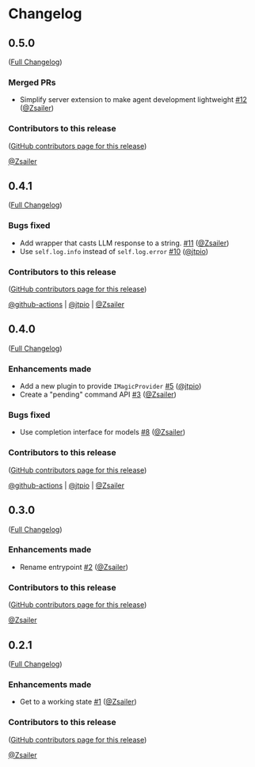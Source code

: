 # Changelog

<!-- <START NEW CHANGELOG ENTRY> -->

## 0.5.0

([Full Changelog](https://github.com/Zsailer/jupyterlab-magic-wand/compare/v0.4.1...7fa74ea3fb5423069485e248c0f702d4314a1e61))

### Merged PRs

- Simplify server extension to make agent development lightweight [#12](https://github.com/Zsailer/jupyterlab-magic-wand/pull/12) ([@Zsailer](https://github.com/Zsailer))

### Contributors to this release

([GitHub contributors page for this release](https://github.com/Zsailer/jupyterlab-magic-wand/graphs/contributors?from=2025-02-17&to=2025-03-18&type=c))

[@Zsailer](https://github.com/search?q=repo%3AZsailer%2Fjupyterlab-magic-wand+involves%3AZsailer+updated%3A2025-02-17..2025-03-18&type=Issues)

<!-- <END NEW CHANGELOG ENTRY> -->

## 0.4.1

([Full Changelog](https://github.com/Zsailer/jupyterlab-magic-wand/compare/v0.4.0...a138154ec8d8ffc0b4a7b25276b963e10f07201f))

### Bugs fixed

- Add wrapper that casts LLM response to a string. [#11](https://github.com/Zsailer/jupyterlab-magic-wand/pull/11) ([@Zsailer](https://github.com/Zsailer))
- Use `self.log.info` instead of `self.log.error` [#10](https://github.com/Zsailer/jupyterlab-magic-wand/pull/10) ([@jtpio](https://github.com/jtpio))

### Contributors to this release

([GitHub contributors page for this release](https://github.com/Zsailer/jupyterlab-magic-wand/graphs/contributors?from=2025-02-11&to=2025-02-17&type=c))

[@github-actions](https://github.com/search?q=repo%3AZsailer%2Fjupyterlab-magic-wand+involves%3Agithub-actions+updated%3A2025-02-11..2025-02-17&type=Issues) | [@jtpio](https://github.com/search?q=repo%3AZsailer%2Fjupyterlab-magic-wand+involves%3Ajtpio+updated%3A2025-02-11..2025-02-17&type=Issues) | [@Zsailer](https://github.com/search?q=repo%3AZsailer%2Fjupyterlab-magic-wand+involves%3AZsailer+updated%3A2025-02-11..2025-02-17&type=Issues)

## 0.4.0

([Full Changelog](https://github.com/Zsailer/jupyterlab-magic-wand/compare/v0.3.0...0901abd496012fe7c32b23637e19310f8cf9eb9c))

### Enhancements made

- Add a new plugin to provide `IMagicProvider` [#5](https://github.com/Zsailer/jupyterlab-magic-wand/pull/5) ([@jtpio](https://github.com/jtpio))
- Create a "pending" command API [#3](https://github.com/Zsailer/jupyterlab-magic-wand/pull/3) ([@Zsailer](https://github.com/Zsailer))

### Bugs fixed

- Use completion interface for models [#8](https://github.com/Zsailer/jupyterlab-magic-wand/pull/8) ([@Zsailer](https://github.com/Zsailer))

### Contributors to this release

([GitHub contributors page for this release](https://github.com/Zsailer/jupyterlab-magic-wand/graphs/contributors?from=2025-01-03&to=2025-02-11&type=c))

[@github-actions](https://github.com/search?q=repo%3AZsailer%2Fjupyterlab-magic-wand+involves%3Agithub-actions+updated%3A2025-01-03..2025-02-11&type=Issues) | [@jtpio](https://github.com/search?q=repo%3AZsailer%2Fjupyterlab-magic-wand+involves%3Ajtpio+updated%3A2025-01-03..2025-02-11&type=Issues) | [@Zsailer](https://github.com/search?q=repo%3AZsailer%2Fjupyterlab-magic-wand+involves%3AZsailer+updated%3A2025-01-03..2025-02-11&type=Issues)

## 0.3.0

([Full Changelog](https://github.com/Zsailer/jupyterlab-magic-wand/compare/v0.2.1...00f011339fb873cf3ca6d0d819112bd5b1baff7c))

### Enhancements made

- Rename entrypoint [#2](https://github.com/Zsailer/jupyterlab-magic-wand/pull/2) ([@Zsailer](https://github.com/Zsailer))

### Contributors to this release

([GitHub contributors page for this release](https://github.com/Zsailer/jupyterlab-magic-wand/graphs/contributors?from=2025-01-03&to=2025-01-03&type=c))

[@Zsailer](https://github.com/search?q=repo%3AZsailer%2Fjupyterlab-magic-wand+involves%3AZsailer+updated%3A2025-01-03..2025-01-03&type=Issues)

## 0.2.1

([Full Changelog](https://github.com/Zsailer/jupyterlab-magic-wand/compare/cc48eda7b10373ddadf84447b9209bea63af1868...118fc2d235dd3ea6811f673ed98e111fe2f75330))

### Enhancements made

- Get to a working state [#1](https://github.com/Zsailer/jupyterlab-magic-wand/pull/1) ([@Zsailer](https://github.com/Zsailer))

### Contributors to this release

([GitHub contributors page for this release](https://github.com/Zsailer/jupyterlab-magic-wand/graphs/contributors?from=2024-11-13&to=2025-01-03&type=c))

[@Zsailer](https://github.com/search?q=repo%3AZsailer%2Fjupyterlab-magic-wand+involves%3AZsailer+updated%3A2024-11-13..2025-01-03&type=Issues)

